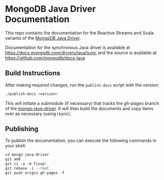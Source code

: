 # MongoDB Java Driver Documentation

This repo contains the documentation for the Reactive Streams and Scala variants of the
[MongoDB Java Driver](https://github.com/mongodb/mongo-java-driver).

Documentation for the synchronous Java driver is available at
https://docs.mongodb.com/drivers/java/sync and the source is available at
https://github.com/mongodb/docs-java

## Build Instructions

After making required changes, run the `publish-docs` script with the version:

```sh
./publish-docs <version>
```

This will initiate a submodule (if necessary) that tracks the *gh-pages* branch
of the [mongo-java-driver](https://github.com/mongodb/mongo-java-driver). It will
then build the documents and copy items over as necessary (using rsync).

## Publishing

To publish the documentation, you can execute the following commands in your shell:

```js
cd mongo-java-driver
git add .
git ci -a -m fixup!
git rebase -i --root
git push origin gh-pages -f
```
